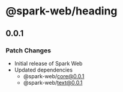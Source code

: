 # @spark-web/heading

## 0.0.1

### Patch Changes

- Initial release of Spark Web
- Updated dependencies
  - @spark-web/core@0.0.1
  - @spark-web/text@0.0.1
